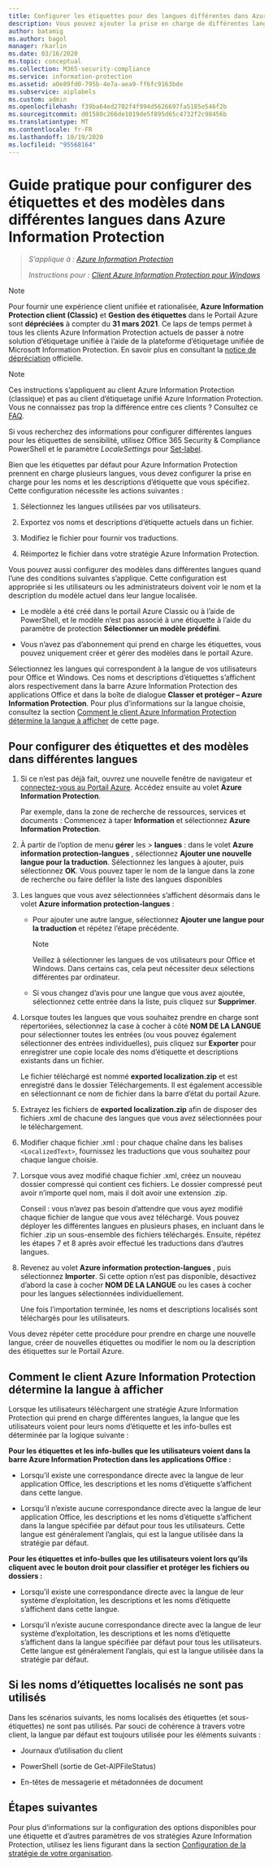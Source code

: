 ```yaml
---
title: Configurer les étiquettes pour des langues différentes dans Azure Information Protection
description: Vous pouvez ajouter la prise en charge de différentes langues pour les étiquettes que les utilisateurs voient dans la barre Information Protection et pour tous les modèles visibles par l’utilisateur, en spécifiant les langues dans la stratégie Azure Information Protection et en important vos traductions.
author: batamig
ms.author: bagol
manager: rkarlin
ms.date: 03/16/2020
ms.topic: conceptual
ms.collection: M365-security-compliance
ms.service: information-protection
ms.assetid: a0e89fd0-795b-4e7a-aea9-ff6fc9163bde
ms.subservice: aiplabels
ms.custom: admin
ms.openlocfilehash: f39ba64ed2702f4f994d5626697fa5185e546f2b
ms.sourcegitcommit: d01580c266de1019de5f895d65c4732f2c98456b
ms.translationtype: MT
ms.contentlocale: fr-FR
ms.lasthandoff: 10/19/2020
ms.locfileid: "95568164"
---
```

# <a name="how-to-configure-labels-and-templates-for-different-languages-in-azure-information-protection"></a>Guide pratique pour configurer des étiquettes et des modèles dans différentes langues dans Azure Information Protection

>*S’applique à : [Azure Information Protection](https://azure.microsoft.com/pricing/details/information-protection)*
>
> *Instructions pour : [Client Azure Information Protection pour Windows](faqs.md#whats-the-difference-between-the-azure-information-protection-classic-and-unified-labeling-clients)*

>[!NOTE] 
> Pour fournir une expérience client unifiée et rationalisée, **Azure Information Protection client (Classic)** et **Gestion des étiquettes** dans le Portail Azure sont **dépréciées** à compter du **31 mars 2021**. Ce laps de temps permet à tous les clients Azure Information Protection actuels de passer à notre solution d’étiquetage unifiée à l’aide de la plateforme d’étiquetage unifiée de Microsoft Information Protection. En savoir plus en consultant la [notice de dépréciation](https://aka.ms/aipclassicsunset) officielle.

> [!NOTE]
> Ces instructions s’appliquent au client Azure Information Protection (classique) et pas au client d’étiquetage unifié Azure Information Protection. Vous ne connaissez pas trop la différence entre ces clients ? Consultez ce [FAQ](faqs.md#whats-the-difference-between-the-azure-information-protection-classic-and-unified-labeling-clients).
> 
> Si vous recherchez des informations pour configurer différentes langues pour les étiquettes de sensibilité, utilisez Office 365 Security & Compliance PowerShell et le paramètre *LocaleSettings* pour [Set-label](/powershell/module/exchange/policy-and-compliance/set-label).

Bien que les étiquettes par défaut pour Azure Information Protection prennent en charge plusieurs langues, vous devez configurer la prise en charge pour les noms et les descriptions d’étiquette que vous spécifiez. Cette configuration nécessite les actions suivantes :

1. Sélectionnez les langues utilisées par vos utilisateurs. 

2. Exportez vos noms et descriptions d’étiquette actuels dans un fichier.

3. Modifiez le fichier pour fournir vos traductions.

4. Réimportez le fichier dans votre stratégie Azure Information Protection.

Vous pouvez aussi configurer des modèles dans différentes langues quand l’une des conditions suivantes s’applique. Cette configuration est appropriée si les utilisateurs ou les administrateurs doivent voir le nom et la description du modèle actuel dans leur langue localisée.

- Le modèle a été créé dans le portail Azure Classic ou à l’aide de PowerShell, et le modèle n’est pas associé à une étiquette à l’aide du paramètre de protection **Sélectionner un modèle prédéfini**.

- Vous n’avez pas d’abonnement qui prend en charge les étiquettes, vous pouvez uniquement créer et gérer des modèles dans le portail Azure.

Sélectionnez les langues qui correspondent à la langue de vos utilisateurs pour Office et Windows. Ces noms et descriptions d’étiquettes s’affichent alors respectivement dans la barre Azure Information Protection des applications Office et dans la boîte de dialogue **Classer et protéger – Azure Information Protection**. Pour plus d’informations sur la langue choisie, consultez la section [Comment le client Azure Information Protection détermine la langue à afficher](#how-the-azure-information-protection-client-determines-the-language-to-display) de cette page. 

## <a name="to-configure-labels-and-templates-for-different-languages"></a>Pour configurer des étiquettes et des modèles dans différentes langues

1. Si ce n’est pas déjà fait, ouvrez une nouvelle fenêtre de navigateur et [connectez-vous au Portail Azure](configure-policy.md#signing-in-to-the-azure-portal). Accédez ensuite au volet **Azure Information Protection**.
    
    Par exemple, dans la zone de recherche de ressources, services et documents : Commencez à taper **Information** et sélectionnez **Azure Information Protection**.

2. À partir de l’option de menu **gérer** les  >  **langues** : dans le volet **Azure information protection-langues** , sélectionnez **Ajouter une nouvelle langue pour la traduction**. Sélectionnez les langues à ajouter, puis sélectionnez **OK**. Vous pouvez taper le nom de la langue dans la zone de recherche ou faire défiler la liste des langues disponibles

3. Les langues que vous avez sélectionnées s’affichent désormais dans le volet **Azure information protection-langues** :
    
    - Pour ajouter une autre langue, sélectionnez **Ajouter une langue pour la traduction** et répétez l’étape précédente. 
        
        > [!NOTE]
        > Veillez à sélectionner les langues de vos utilisateurs pour Office et Windows. Dans certains cas, cela peut nécessiter deux sélections différentes par ordinateur.
        
    - Si vous changez d’avis pour une langue que vous avez ajoutée, sélectionnez cette entrée dans la liste, puis cliquez sur **Supprimer**.

4. Lorsque toutes les langues que vous souhaitez prendre en charge sont répertoriées, sélectionnez la case à cocher à côté **NOM DE LA LANGUE** pour sélectionner toutes les entrées (ou vous pouvez également sélectionner des entrées individuelles), puis cliquez sur **Exporter** pour enregistrer une copie locale des noms d’étiquette et descriptions existants dans un fichier. 
    
    Le fichier téléchargé est nommé **exported localization.zip** et est enregistré dans le dossier Téléchargements. Il est également accessible en sélectionnant ce nom de fichier dans la barre d’état du portail Azure.

5. Extrayez les fichiers de **exported localization.zip** afin de disposer des fichiers .xml de chacune des langues que vous avez sélectionnées pour le téléchargement. 

6. Modifier chaque fichier .xml : pour chaque chaîne dans les balises `<LocalizedText>`, fournissez les traductions que vous souhaitez pour chaque langue choisie. 

7. Lorsque vous avez modifié chaque fichier .xml, créez un nouveau dossier compressé qui contient ces fichiers. Le dossier compressé peut avoir n’importe quel nom, mais il doit avoir une extension .zip.
    
    Conseil : vous n’avez pas besoin d’attendre que vous ayez modifié chaque fichier de langue que vous avez téléchargé. Vous pouvez déployer les différentes langues en plusieurs phases, en incluant dans le fichier .zip un sous-ensemble des fichiers téléchargés. Ensuite, répétez les étapes 7 et 8 après avoir effectué les traductions dans d’autres langues.

8. Revenez au volet **Azure information protection-langues** , puis sélectionnez **Importer**. Si cette option n’est pas disponible, désactivez d’abord la case à cocher **NOM DE LA LANGUE** ou les cases à cocher pour les langues sélectionnées individuellement.
    
    Une fois l’importation terminée, les noms et descriptions localisés sont téléchargés pour les utilisateurs.

Vous devez répéter cette procédure pour prendre en charge une nouvelle langue, créer de nouvelles étiquettes ou modifier le nom ou la description des étiquettes sur le Portail Azure.

## <a name="how-the-azure-information-protection-client-determines-the-language-to-display"></a>Comment le client Azure Information Protection détermine la langue à afficher

Lorsque les utilisateurs téléchargent une stratégie Azure Information Protection qui prend en charge différentes langues, la langue que les utilisateurs voient pour leurs noms d’étiquette et les info-bulles est déterminée par la logique suivante :

**Pour les étiquettes et les info-bulles que les utilisateurs voient dans la barre Azure Information Protection dans les applications Office :**

- Lorsqu’il existe une correspondance directe avec la langue de leur application Office, les descriptions et les noms d’étiquette s’affichent dans cette langue.

- Lorsqu’il n’existe aucune correspondance directe avec la langue de leur application Office, les descriptions et les noms d’étiquette s’affichent dans la langue spécifiée par défaut pour tous les utilisateurs. Cette langue est généralement l’anglais, qui est la langue utilisée dans la stratégie par défaut.

**Pour les étiquettes et info-bulles que les utilisateurs voient lors qu’ils cliquent avec le bouton droit pour classifier et protéger les fichiers ou dossiers :**

- Lorsqu’il existe une correspondance directe avec la langue de leur système d’exploitation, les descriptions et les noms d’étiquette s’affichent dans cette langue.

- Lorsqu’il n’existe aucune correspondance directe avec la langue de leur système d’exploitation, les descriptions et les noms d’étiquette s’affichent dans la langue spécifiée par défaut pour tous les utilisateurs. Cette langue est généralement l’anglais, qui est la langue utilisée dans la stratégie par défaut.

## <a name="when-localized-label-names-are-not-used"></a>Si les noms d’étiquettes localisés ne sont pas utilisés

Dans les scénarios suivants, les noms localisés des étiquettes (et sous-étiquettes) ne sont pas utilisés. Par souci de cohérence à travers votre client, la langue par défaut est toujours utilisée pour les éléments suivants :

- Journaux d’utilisation du client

- PowerShell (sortie de Get-AIPFileStatus)

- En-têtes de messagerie et métadonnées de document


## <a name="next-steps"></a>Étapes suivantes

Pour plus d’informations sur la configuration des options disponibles pour une étiquette et d’autres paramètres de vos stratégies Azure Information Protection, utilisez les liens figurant dans la section [Configuration de la stratégie de votre organisation](configure-policy.md#configuring-your-organizations-policy).